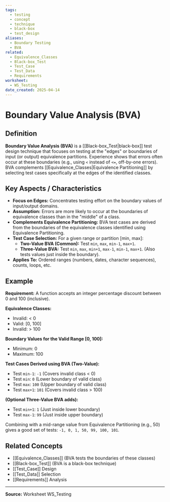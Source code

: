 ```yaml
---
tags:
  - testing
  - concept
  - technique
  - black-box
  - test_design
aliases:
  - Boundary Testing
  - BVA
related:
  - Equivalence_Classes
  - Black-box_Test
  - Test_Case
  - Test_Data
  - Requirements
worksheet:
  - WS_Testing
date_created: 2025-04-14
---
```

# Boundary Value Analysis (BVA)

## Definition

**Boundary Value Analysis (BVA)** is a [[Black-box_Test|black-box]] test design technique that focuses on testing at the "edges" or boundaries of input (or output) equivalence partitions. Experience shows that errors often occur at these boundaries (e.g., using `<` instead of `<=`, off-by-one errors). BVA complements [[Equivalence_Classes|Equivalence Partitioning]] by selecting test cases specifically at the edges of the identified classes.

## Key Aspects / Characteristics

- **Focus on Edges:** Concentrates testing effort on the boundary values of input/output domains.
- **Assumption:** Errors are more likely to occur at the boundaries of equivalence classes than in the "middle" of a class.
- **Complements Equivalence Partitioning:** BVA test cases are derived from the boundaries of the equivalence classes identified using Equivalence Partitioning.
- **Test Case Selection:** For a given range or partition [min, max]:
    - **Two-Value BVA (Common):** Test `min`, `max`, `min-1`, `max+1`.
    - **Three-Value BVA:** Test `min`, `max`, `min+1`, `max-1`, `min-1`, `max+1`. (Also tests values just inside the boundary).
- **Applies To:** Ordered ranges (numbers, dates, character sequences), counts, loops, etc.

## Example

**Requirement:** A function accepts an integer percentage discount between 0 and 100 (inclusive).

**Equivalence Classes:**
- Invalid: < 0
- Valid: [0, 100]
- Invalid: > 100

**Boundary Values for the Valid Range [0, 100]:**
- Minimum: 0
- Maximum: 100

**Test Cases Derived using BVA (Two-Value):**
- Test `min-1`: `-1` (Covers invalid class < 0)
- Test `min`: `0` (Lower boundary of valid class)
- Test `max`: `100` (Upper boundary of valid class)
- Test `max+1`: `101` (Covers invalid class > 100)

**(Optional Three-Value BVA adds):**
- Test `min+1`: `1` (Just inside lower boundary)
- Test `max-1`: `99` (Just inside upper boundary)

Combining with a mid-range value from Equivalence Partitioning (e.g., 50) gives a good set of tests: `-1, 0, 1, 50, 99, 100, 101`.

## Related Concepts
- [[Equivalence_Classes]] (BVA tests the boundaries of these classes)
- [[Black-box_Test]] (BVA is a black-box technique)
- [[Test_Case]] Design
- [[Test_Data]] Selection
- [[Requirements]] Analysis

---
**Source:** Worksheet WS_Testing